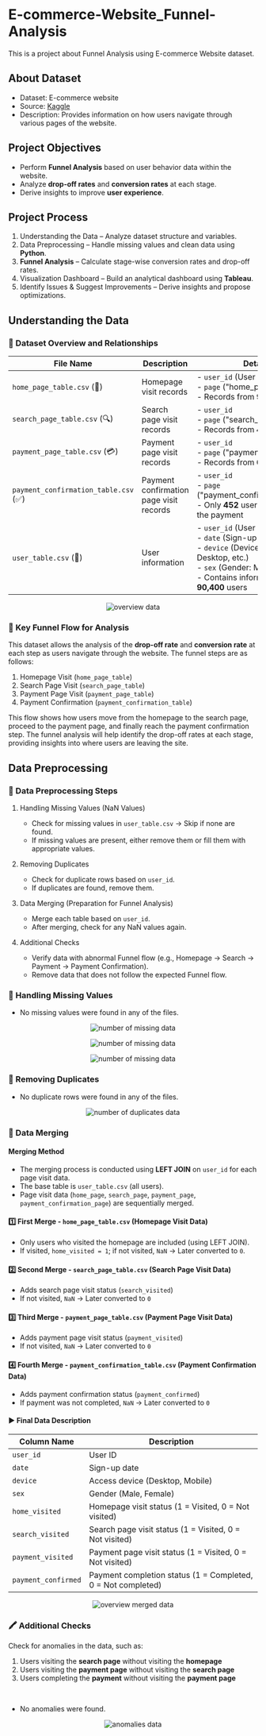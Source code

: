 # E-commerce-Website_Funnel-Analysis
This is a project about Funnel Analysis using E-commerce Website dataset.

## About Dataset
- Dataset: E-commerce website
- Source: [Kaggle](https://www.kaggle.com/datasets/aerodinamicc/ecommerce-website-funnel-analysis)
- Description: Provides information on how users navigate through various pages of the website.

## Project Objectives
- Perform **Funnel Analysis** based on user behavior data within the website.
- Analyze **drop-off rates** and **conversion rates** at each stage.
- Derive insights to improve **user experience**.

## Project Process
1. Understanding the Data – Analyze dataset structure and variables.
2. Data Preprocessing – Handle missing values and clean data using **Python**.
3. **Funnel Analysis** – Calculate stage-wise conversion rates and drop-off rates.
4. Visualization Dashboard – Build an analytical dashboard using **Tableau**.
5. Identify Issues & Suggest Improvements – Derive insights and propose optimizations.

## Understanding the Data

### 📌 Dataset Overview and Relationships
| **File Name**                   | **Description**                               | **Details**                          |
|---------------------------------|------------------------------------------------|---------------------------------------|
| `home_page_table.csv` (📄)       | Homepage visit records                         | - `user_id` (User ID) <br> - `page` ("home_page") <br> - Records from **90,400** users |
| `search_page_table.csv` (🔍)     | Search page visit records                      | - `user_id` <br> - `page` ("search_page") <br> - Records from **45,200** users |
| `payment_page_table.csv` (💳)    | Payment page visit records                     | - `user_id` <br> - `page` ("payment_page") <br> - Records from **6,030** users |
| `payment_confirmation_table.csv` (✅) | Payment confirmation page visit records  | - `user_id` <br> - `page` ("payment_confirmation_page") <br> - Only **452** users completed the payment |
| `user_table.csv` (👤)            | User information                              | - `user_id` (User ID) <br> - `date` (Sign-up date) <br> - `device` (Device used: Desktop, etc.) <br> - `sex` (Gender: Male/Female) <br> - Contains information of all **90,400** users |

<p align="center">
  <img src="./readme_img/overview.png" alt="overview data">
</p>

### 📌 Key Funnel Flow for Analysis
This dataset allows the analysis of the **drop-off rate** and **conversion rate** at each step as users navigate through the website. The funnel steps are as follows:

1. Homepage Visit (`home_page_table`)
2. Search Page Visit (`search_page_table`)
3. Payment Page Visit (`payment_page_table`)
4. Payment Confirmation (`payment_confirmation_table`)

This flow shows how users move from the homepage to the search page, proceed to the payment page, and finally reach the payment confirmation step. The funnel analysis will help identify the drop-off rates at each stage, providing insights into where users are leaving the site.

## Data Preprocessing

### 📌 Data Preprocessing Steps
1. Handling Missing Values (NaN Values)
   - Check for missing values in `user_table.csv` → Skip if none are found.
   - If missing values are present, either remove them or fill them with appropriate values.

2. Removing Duplicates
   - Check for duplicate rows based on `user_id`.
   - If duplicates are found, remove them.

3. Data Merging (Preparation for Funnel Analysis)
   - Merge each table based on `user_id`.
   - After merging, check for any NaN values again.

4. Additional Checks
   - Verify data with abnormal Funnel flow (e.g., Homepage → Search → Payment → Payment Confirmation).
   - Remove data that does not follow the expected Funnel flow.

### 📌 Handling Missing Values
- No missing values were found in any of the files.
<p align="center">
  <img src="./readme_img/missing1.png" alt="number of missing data">
</p>
<p align="center">
  <img src="./readme_img/missing2.png" alt="number of missing data">
</p>
<p align="center">
  <img src="./readme_img/missing3.png" alt="number of missing data">
</p>


### 📌 Removing Duplicates
- No duplicate rows were found in any of the files.
<p align="center">
  <img src="./readme_img/duplicate.png" alt="number of duplicates data">
</p>

### 📌 Data Merging

#### Merging Method 
- The merging process is conducted using **LEFT JOIN** on `user_id` for each page visit data.
- The base table is `user_table.csv` (all users).
- Page visit data (`home_page`, `search_page`, `payment_page`, `payment_confirmation_page`) are sequentially merged.

#### 1️⃣ First Merge - `home_page_table.csv` (Homepage Visit Data)
- Only users who visited the homepage are included (using LEFT JOIN).
- If visited, `home_visited = 1`; if not visited, `NaN` → Later converted to `0`.

#### 2️⃣ Second Merge - `search_page_table.csv` (Search Page Visit Data)
- Adds search page visit status (`search_visited`)
- If not visited, `NaN` → Later converted to `0`

#### 3️⃣ Third Merge - `payment_page_table.csv` (Payment Page Visit Data)
- Adds payment page visit status (`payment_visited`)
- If not visited, `NaN` → Later converted to `0`

#### 4️⃣ Fourth Merge - `payment_confirmation_table.csv` (Payment Confirmation Data)
- Adds payment confirmation status (`payment_confirmed`)
- If payment was not completed, `NaN` → Later converted to `0`

#### ▶️  Final Data Description

| **Column Name**       | **Description**                                      |
|----------------------|--------------------------------------------------|
| `user_id`           | User ID                                          |
| `date`              | Sign-up date                                     |
| `device`            | Access device (Desktop, Mobile)                 |
| `sex`               | Gender (Male, Female)                           |
| `home_visited`      | Homepage visit status (1 = Visited, 0 = Not visited) |
| `search_visited`    | Search page visit status (1 = Visited, 0 = Not visited) |
| `payment_visited`   | Payment page visit status (1 = Visited, 0 = Not visited) |
| `payment_confirmed` | Payment completion status (1 = Completed, 0 = Not completed) |

<p align="center">
  <img src="./readme_img/merged_overview.png" alt="overview merged data">
</p>

### 🖍️ Additional Checks
Check for anomalies in the data, such as:  
1. Users visiting the **search page** without visiting the **homepage**  
2. Users visiting the **payment page** without visiting the **search page**  
3. Users completing the **payment** without visiting the **payment page** 

<br>

- No anomalies were found.
<p align="center">
  <img src="./readme_img/anomalies.png" alt="anomalies data">
</p>